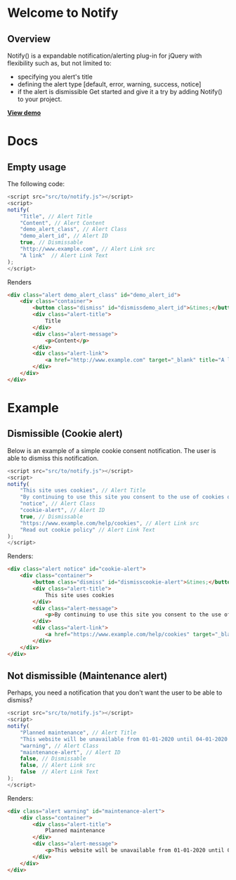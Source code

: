 # Welcome to Notify
## Overview
Notify() is a expandable notification/alerting plug-in for jQuery with flexibility such as, but not limited to:
- specifying you alert's title
- defining the alert type [default, error, warning, success, notice]
- if the alert is dismissible
Get started and give it a try by adding Notify() to your project.

**<a href="https://fiddle.jshell.net/3bv2qezn/embedded/result,html/" target="_blank">View demo</a>**


# Docs
## Empty usage
The following code:
```javascript
<script src="src/to/notify.js"></script>
<script>
notify(
	"Title", // Alert Title
	"Content", // Alert Content
	"demo_alert_class", // Alert Class
	"demo_alert_id", // Alert ID
	true, // Dismissable
	"http://www.example.com", // Alert Link src
	"A link"  // Alert Link Text
);
</script>
```

Renders
```html
<div class="alert demo_alert_class" id="demo_alert_id">
	<div class="container">
		<button class="dismiss" id="dismissdemo_alert_id">&times;</button>
		<div class="alert-title">
			Title
		</div>
		<div class="alert-message">
			<p>Content</p>
		</div>
		<div class="alert-link">
			<a href="http://www.example.com" target="_blank" title="A link">A link</a>
		</div>
	</div>
</div>
```

# Example
## Dismissible (Cookie alert)
Below is an example of a simple cookie consent notification. The user is able to dismiss this notification.
```javascript
<script src="src/to/notify.js"></script>
<script>
notify(
	"This site uses cookies", // Alert Title
	"By continuing to use this site you consent to the use of cookies on your device as described in our cookie policy unless you have disabled them.", // Alert Content
	"notice", // Alert Class
	"cookie-alert", // Alert ID
	true, // Dismissable
	"https://www.example.com/help/cookies", // Alert Link src
	"Read out cookie policy" // Alert Link Text
);
</script>
```

Renders:
```html
<div class="alert notice" id="cookie-alert">
	<div class="container">
		<button class="dismiss" id="dismisscookie-alert">&times;</button>
		<div class="alert-title">
			This site uses cookies
		</div>
		<div class="alert-message">
			<p>By continuing to use this site you consent to the use of cookies on your device as described in our cookie policy unless you have disabled them.</p>
		</div>
		<div class="alert-link">
			<a href="https://www.example.com/help/cookies" target="_blank" title="Read out cookie policy">Read out cookie policy</a>
		</div>
	</div>
</div>
```

## Not dismissible (Maintenance alert)
Perhaps, you need a notification that you don't want the user to be able to dismiss?
```javascript
<script src="src/to/notify.js"></script>
<script>
notify(
	"Planned maintenance", // Alert Title
	"This website will be unavailable from 01-01-2020 until 04-01-2020 - sorry for any trouble this may cause.", // Alert Content
	"warning", // Alert Class
	"maintenance-alert", // Alert ID
	false, // Dismissable
	false, // Alert Link src
	false  // Alert Link Text
);
</script>
```

Renders:
```html
<div class="alert warning" id="maintenance-alert">
	<div class="container">
		<div class="alert-title">
			Planned maintenance
		</div>
		<div class="alert-message">
			<p>This website will be unavailable from 01-01-2020 until 04-01-2020 - sorry for any trouble this may cause.</p>
		</div>
	</div>
</div>
```
